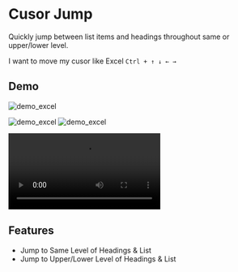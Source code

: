 # Cusor Jump

Quickly jump between list items and headings throughout same or upper/lower level.

I want to move my cusor like Excel `Ctrl + ↑ ↓ ← →`

## Demo

![demo_excel](https://github.com/LifeFi/obsidian-jump/assets/102175174/00f451af-f01d-471f-b8e6-db9c1bf68007)


![demo_excel](https://github.com/LifeFi/obsidian-jump/assets/102175174/15cfa945-a84b-454f-bde9-09101fb12daf)
![demo_excel](https://github.com/LifeFi/obsidian-jump/assets/102175174/f3c19c16-3af4-4ba0-bade-1a782fdf11cb)

![demo_excel](https://i.imgur.com/Z0OwbAe.mp4)

## Features

-   Jump to Same Level of Headings & List
-   Jump to Upper/Lower Level of Headings & List
